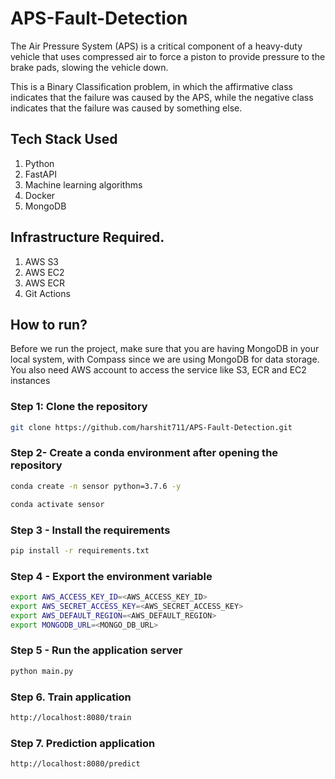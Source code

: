# APS-Fault-Detection

The Air Pressure System (APS) is a critical component of a heavy-duty vehicle that uses compressed air to force a piston to provide pressure to the brake pads, slowing the vehicle down.

This is a Binary Classification problem, in which the affirmative class indicates that the failure was caused by the APS, while the negative class indicates that the failure was caused by something else.

## Tech Stack Used
1. Python 
2. FastAPI 
3. Machine learning algorithms
4. Docker
5. MongoDB

## Infrastructure Required.

1. AWS S3
2. AWS EC2
3. AWS ECR
4. Git Actions

## How to run?
Before we run the project, make sure that you are having MongoDB in your local system, with Compass since we are using MongoDB for data storage. You also need AWS account to access the service like S3, ECR and EC2 instances

### Step 1: Clone the repository
```bash
git clone https://github.com/harshit711/APS-Fault-Detection.git
```

### Step 2- Create a conda environment after opening the repository

```bash
conda create -n sensor python=3.7.6 -y
```

```bash
conda activate sensor
```

### Step 3 - Install the requirements
```bash
pip install -r requirements.txt
```

### Step 4 - Export the environment variable
```bash
export AWS_ACCESS_KEY_ID=<AWS_ACCESS_KEY_ID>
export AWS_SECRET_ACCESS_KEY=<AWS_SECRET_ACCESS_KEY>
export AWS_DEFAULT_REGION=<AWS_DEFAULT_REGION>
export MONGODB_URL=<MONGO_DB_URL>

```

### Step 5 - Run the application server
```bash
python main.py

```

### Step 6. Train application
```bash
http://localhost:8080/train

```

### Step 7. Prediction application
```bash
http://localhost:8080/predict

```
